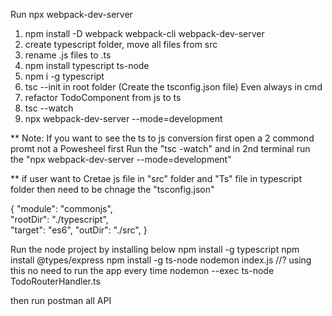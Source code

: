 
Run npx webpack-dev-server 
1. npm install -D webpack webpack-cli webpack-dev-server
1. create typescript folder, move all files from src
2. rename .js files to .ts
2. npm install typescript ts-node
2. npm i -g typescript
3. tsc --init in root folder (Create the tsconfig.json file) Even always in cmd
4. refactor TodoComponent from js to ts
5. tsc --watch
6. npx webpack-dev-server --mode=development


** Note: If you want to see the ts to js conversion first open a 2 commond promt not a Powesheel first Run the "tsc -watch" and in 2nd terminal run the "npx webpack-dev-server --mode=development"

** if user want to Cretae js file in "src" folder and "Ts" file in typescript folder then need to be chnage the "tsconfig.json"

 {
    "module": "commonjs",                                
    "rootDir": "./typescript",  
    "target": "es6", 
    "outDir": "./src", 
 }



Run the node project by installing below
npm install -g typescript
npm install @types/express
npm install -g ts-node
nodemon index.js //? using this no need to run the app every time
nodemon --exec ts-node TodoRouterHandler.ts

then run postman all API
